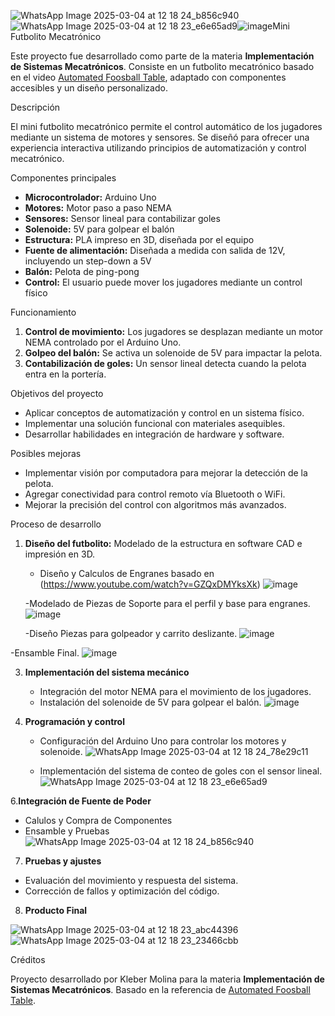 ![WhatsApp Image 2025-03-04 at 12 18 24_b856c940](https://github.com/user-attachments/assets/df390962-62ed-4a01-a669-758bad13301c)![WhatsApp Image 2025-03-04 at 12 18 23_e6e65ad9](https://github.com/user-attachments/assets/1034bfdd-e81a-40bd-9683-f2e941af28a0)![image](https://github.com/user-attachments/assets/eb8c7d08-284a-48f7-b922-67ca25843af7)Mini Futbolito Mecatrónico  

Este proyecto fue desarrollado como parte de la materia **Implementación de Sistemas Mecatrónicos**. Consiste en un futbolito mecatrónico basado en el video [Automated Foosball Table](https://www.youtube.com/watch?v=JqSubWfrhvw), adaptado con componentes accesibles y un diseño personalizado.  

Descripción  

El mini futbolito mecatrónico permite el control automático de los jugadores mediante un sistema de motores y sensores. Se diseñó para ofrecer una experiencia interactiva utilizando principios de automatización y control mecatrónico.  

Componentes principales  

- **Microcontrolador:** Arduino Uno  
- **Motores:** Motor paso a paso NEMA  
- **Sensores:** Sensor lineal para contabilizar goles  
- **Solenoide:** 5V para golpear el balón  
- **Estructura:** PLA impreso en 3D, diseñada por el equipo  
- **Fuente de alimentación:** Diseñada a medida con salida de 12V, incluyendo un step-down a 5V  
- **Balón:** Pelota de ping-pong  
- **Control:** El usuario puede mover los jugadores mediante un control físico  

Funcionamiento  

1. **Control de movimiento:** Los jugadores se desplazan mediante un motor NEMA controlado por el Arduino Uno.  
2. **Golpeo del balón:** Se activa un solenoide de 5V para impactar la pelota.  
3. **Contabilización de goles:** Un sensor lineal detecta cuando la pelota entra en la portería.  

Objetivos del proyecto  

- Aplicar conceptos de automatización y control en un sistema físico.  
- Implementar una solución funcional con materiales asequibles.  
- Desarrollar habilidades en integración de hardware y software.  

Posibles mejoras  

- Implementar visión por computadora para mejorar la detección de la pelota.  
- Agregar conectividad para control remoto vía Bluetooth o WiFi.  
- Mejorar la precisión del control con algoritmos más avanzados.  

Proceso de desarrollo  

1. **Diseño del futbolito:** Modelado de la estructura en software CAD e impresión en 3D.
   - Diseño y Calculos de Engranes basado en (https://www.youtube.com/watch?v=GZQxDMYksXk)
  ![image](https://github.com/user-attachments/assets/49659164-70ce-4076-adfd-2063709259fd)
   
   -Modelado de Piezas de Soporte para el perfil y base para engranes.
   ![image](https://github.com/user-attachments/assets/d4be3da8-b068-48a1-a3fe-61fd5cbda7a1)

   -Diseño Piezas para golpeador y carrito deslizante.
   ![image](https://github.com/user-attachments/assets/c1cb8876-4b7e-40a2-b061-63647b6cfa87)

  -Ensamble Final.
  ![image](https://github.com/user-attachments/assets/4afe912f-b366-4900-ba06-91d9f3196eb7)

 
3. **Implementación del sistema mecánico**
   - Integración del motor NEMA para el movimiento de los jugadores.  
   - Instalación del solenoide de 5V para golpear el balón.
   ![image](https://github.com/user-attachments/assets/e113d3f0-80d0-462d-8792-2839366076ac)


5. **Programación y control**  
   - Configuración del Arduino Uno para controlar los motores y solenoide.
   ![WhatsApp Image 2025-03-04 at 12 18 24_78e29c11](https://github.com/user-attachments/assets/5168cf78-6b7d-4ab4-b45e-799cd3ae2ec4)

   - Implementación del sistema de conteo de goles con el sensor lineal.
   ![WhatsApp Image 2025-03-04 at 12 18 23_e6e65ad9](https://github.com/user-attachments/assets/7fc85142-0300-4296-9617-1db708e560df)


6.**Integración de Fuente de Poder**
   - Calulos y Compra de Componentes
   - Ensamble y Pruebas
![WhatsApp Image 2025-03-04 at 12 18 24_b856c940](https://github.com/user-attachments/assets/3318b5b0-7f39-44da-98cf-7c89bb62be4e)


7.  **Pruebas y ajustes**  
   - Evaluación del movimiento y respuesta del sistema.  
   - Corrección de fallos y optimización del código.

8. **Producto Final**

![WhatsApp Image 2025-03-04 at 12 18 23_abc44396](https://github.com/user-attachments/assets/f31c429f-9389-4937-ada8-e6d1840fcf45)
![WhatsApp Image 2025-03-04 at 12 18 23_23466cbb](https://github.com/user-attachments/assets/fb5d772f-ffec-4816-8174-0b01a50684da)

Créditos  

Proyecto desarrollado por Kleber Molina para la materia **Implementación de Sistemas Mecatrónicos**. Basado en la referencia de [Automated Foosball Table](https://www.youtube.com/watch?v=JqSubWfrhvw). 
